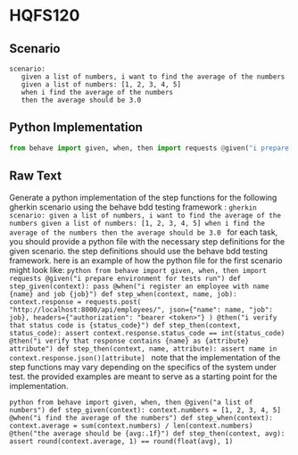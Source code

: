 # HQFS120
## Scenario
```gherkin
scenario: 
   given a list of numbers, i want to find the average of the numbers 
   given a list of numbers: [1, 2, 3, 4, 5] 
   when i find the average of the numbers 
   then the average should be 3.0
```


## Python Implementation
```python
from behave import given, when, then import requests @given("i prepare environment for tests run") def step_given(context): pass @when("i register an employee with name {name} and job {job}") def step_when(context, name, job): context.response = requests.post( "http://localhost:8000/api/employees/", json={"name": name, "job": job}, headers={"authorization": "bearer <token>"} ) @then("i verify that status code is {status_code}") def step_then(context, status_code): assert context.response.status_code == int(status_code) @then("i verify that response contains {name} as {attribute} attribute") def step_then(context, name, attribute): assert name in context.response.json()[attribute]
```


## Raw Text
Generate a python implementation of the step functions for the following gherkin scenario using the behave bdd testing framework : ```gherkin scenario: given a list of numbers, i want to find the average of the numbers given a list of numbers: [1, 2, 3, 4, 5] when i find the average of the numbers then the average should be 3.0 ``` for each task, you should provide a python file with the necessary step definitions for the given scenario. the step definitions should use the behave bdd testing framework. here is an example of how the python file for the first scenario might look like: ```python from behave import given, when, then import requests @given("i prepare environment for tests run") def step_given(context): pass @when("i register an employee with name {name} and job {job}") def step_when(context, name, job): context.response = requests.post( "http://localhost:8000/api/employees/", json={"name": name, "job": job}, headers={"authorization": "bearer <token>"} ) @then("i verify that status code is {status_code}") def step_then(context, status_code): assert context.response.status_code == int(status_code) @then("i verify that response contains {name} as {attribute} attribute") def step_then(context, name, attribute): assert name in context.response.json()[attribute] ``` note that the implementation of the step functions may vary depending on the specifics of the system under test. the provided examples are meant to serve as a starting point for the implementation.



```python from behave import given, when, then @given("a list of numbers") def step_given(context): context.numbers = [1, 2, 3, 4, 5] @when("i find the average of the numbers") def step_when(context): context.average = sum(context.numbers) / len(context.numbers) @then("the average should be {avg:.1f}") def step_then(context, avg): assert round(context.average, 1) == round(float(avg), 1) ```

